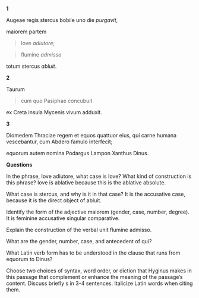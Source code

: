 **1**

Augeae regis stercus bobile uno die *purgavit*,

maiorem partem

> Iove *adiutore*;

> flumine *admisso*

totum stercus *abluit*.

**2**

Taurum

> cum quo Pasiphae concubuit

ex Creta insula Mycenis vivum adduxit.

**3**

Diomedem Thraciae regem et equos quattuor eius, qui carne humana vescebantur, cum Abdero famulo interfecit;

equorum autem nomina Podargus Lampon Xanthus Dinus.

**Questions**

In the phrase, Iove adiutore, what case is Iove? What kind of construction is this phrase? Iove is ablative because this is the ablative absolute.

What case is stercus, and why is it in that case? It is the accusative case, because it is the direct object of abluit.

Identify the form of the adjective maiorem (gender, case, number, degree). It is feminine accusative singular comparative.

Explain the construction of the verbal unit flumine admisso.

What are the gender, number, case, and antecedent of qui?

What Latin verb form has to be understood in the clause that runs from equorum to Dinus?

Choose two choices of syntax, word order, or diction that Hyginus makes in this passage that complement or enhance the meaning of the passage’s content. Discuss briefly s in 3-4 sentences. Italicize Latin words when citing them.
